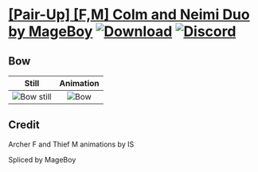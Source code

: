 # [\[Pair-Up\] \[F,M\] Colm and Neimi Duo by MageBoy](./) [![Download](https://img.shields.io/badge/Download--red?style=social&logo=github)](https://minhaskamal.github.io/DownGit/#/home?url=https://github.com/Klokinator/FE-Repo/tree/main/Battle%20Animations%2FBards%2C%20Dancers%2C%20Suppliers%2C%20Misc%2F%5BPair-Up%5D%20%5BF%2CM%5D%20Colm%20and%20Neimi%20Duo%20by%20MageBoy%2F5.%20Bow) [![Discord](https://img.shields.io/badge/Discord--blue?style=social&logo=discord)](https://discord.gg/C7VNGnyTPA)

## Bow

| Still | Animation |
| :---: | :-------: |
| ![Bow still](./Bow_000.png) | ![Bow](./Bow.gif) |

## Credit

Archer F and Thief M animations by IS

Spliced by MageBoy
